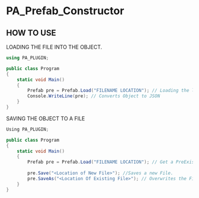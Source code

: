# PA_Prefab_Constructor

HOW TO USE
------------------------------------

LOADING THE FILE INTO THE OBJECT.
>>>>>>>>>>>>>>>>>>>>>>>>>>>>>>>>>>>>>

```C#
using PA_PLUGIN;

public class Program
{
    static void Main()
    {
        Prefab pre = Prefab.Load("FILENAME LOCATION"); // Loading the lsb file
        Console.WriteLine(pre); // Converts Object to JSON
    }
}
```

SAVING THE OBJECT TO A FILE
>>>>>>>>>>>>>>>>>>>>>>>>>>>>>>>>>>>>>>

```C#
Using PA_PLUGIN;

public class Program
{
    static void Main()
    {
        Prefab pre = Prefab.Load("FILENAME LOCATION"); // Get a PreExisting File to use for saving.
        
        pre.Save("<Location of New File>"); //Saves a new File.
        pre.SaveAs("<Location Of Existing File>"); // Overwrites the File.
    }
}
```
